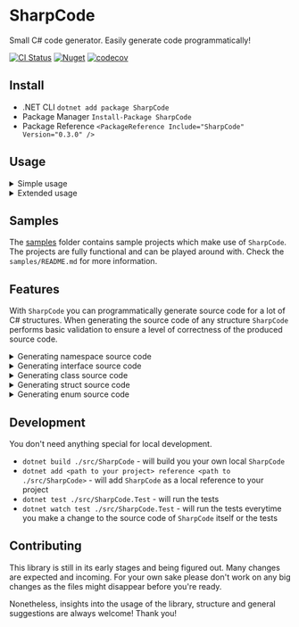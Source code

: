 # SharpCode
Small C# code generator. Easily generate code programmatically!

[![CI Status](https://img.shields.io/github/workflow/status/ful-stackz/SharpCode/CI?label=CI&logo=github&style=flat)](https://github.com/ful-stackz/SharpCode/actions?query=workflow%3ACI)
[![Nuget](https://img.shields.io/nuget/v/SharpCode?color=success&label=nuget&logo=nuget&style=flat)](https://www.nuget.org/packages/SharpCode/)
[![codecov](https://codecov.io/gh/ful-stackz/SharpCode/branch/main/graph/badge.svg?token=F2E4FV2DA3)](https://codecov.io/gh/ful-stackz/SharpCode)

## Install

- .NET CLI `dotnet add package SharpCode`
- Package Manager `Install-Package SharpCode`
- Package Reference `<PackageReference Include="SharpCode" Version="0.3.0" />`

## Usage

<details>
    <summary>Simple usage</summary>

```csharp
using SharpCode;

var sourceCode = Code.CreateNamespace("Data")
    .WithClass(Code.CreateClass("User")
        .WithProperty(Code.CreateProperty("int", "Id"))
        .WithProperty(Code.CreateProperty("string", "Username")))
    .ToSourceCode();

System.IO.File.WriteAllText("User.cs", sourceCode);

// User.cs
namespace Data
{
    public class User
    {
        public int Id { get; set; }

        public string Username { get; set; }
    }
}
```
</details>

<details>
    <summary>Extended usage</summary>

```csharp
using SharpCode;

var dataNamespace = Code.CreateNamespace("Data");

var userDetailsClass = Code.CreateClass("UserDetails", AccessModifier.Public)
    .WithField(Code.CreateField("int", "_id", AccessModifier.Private).MakeReadonly())
    .WithField(Code.CreateField("string", "_username", AccessModifier.Private).MakeReadonly())
    .WithConstructor(Code.CreateConstructor()
        .WithAccessModifier(AccessModifier.Public)
        .WithParameter("int", "id", "_id")
        .WithParameter("string", "username", "_username"))
    .WithProperty(Code.CreateProperty("int", "Id", AccessModifier.Public)
        .WithGetter("_id")
        .WithoutSetter())
    .WithProperty(Code.CreateProperty("string", "Username", AccessModifier.Public)
        .WithGetter("_username")
        .WithoutSetter());

var userClass = Code.CreateClass("User", AccessModifier.Public)
    .WithProperty(Code.CreateProperty("UserDetails", "Details", AccessModifier.Public)
        .WithoutSetter())
    .WithConstructor(Code.CreateConstructor()
        .WithAccessModifier(AccessModifier.Public)
        .WithParameter("UserDetails", "details", "Details"));


System.IO.File.WriteAllText(
    "User.cs",
    dataNamespace
        .WithClass(userDetailsClass)
        .WithClass(userClass)
        .ToSourceCode());

// User.cs
namespace Data
{
    public class UserDetails
    {
        private readonly int _id;
        private readonly string _username;
        public UserDetails(int id, string username)
        {
            _id = id;
            _username = username;
        }

        public int Id { get => _id; }

        public string Username { get => _username; }
    }

    public class User
    {
        public User(UserDetails details)
        {
            Details = details;
        }

        public UserDetails Details { get; }
    }
}
```
</details>

## Samples

The [samples](https://github.com/ful-stackz/SharpCode/tree/main/samples) folder contains sample projects which make use of `SharpCode`. The projects are fully functional
and can be played around with. Check the `samples/README.md` for more information.

## Features

With `SharpCode` you can programmatically generate source code for a lot of C# structures. When generating the source
code of any structure `SharpCode` performs basic validation to ensure a level of correctness of the produced source
code.

<details>
<summary>Generating namespace source code</summary>

```csharp
// ✔ Define the name of the namespace
namespace Data
{
    // ✔ Interface members with different access modifiers
    public interface IHasData {}

    // ✔ Class members with different access modifiers
    public class Data {}

    // ✔ Struct members with different access modifiers
    public struct DataPoint {}

    // ✔ Enum members with different access modifiers
    public enum DataType {}
}
```
</details>

<details>
<summary>Generating interface source code</summary>

```csharp
// ✔ Define XML summary docs
// ✔ Define the name of the interface
// ✔ Define a list of implemented interfaces
/// <summary>
/// Docs!
/// </summary>
public interface IHasData : IImplementedInterface
{
    // ✔ Define property members
    int Count { get; set; }
}
```
</details>

<details>
<summary>Generating class source code</summary>

```csharp
// ✔ Define XML summary docs
// ✔ Define the name of the class
// ✔ Define an inherited class
// ✔ Define a list of implemented interfaces
/// <summary>
/// Docs!
/// </summary>
public class Data : DataBase, IHasData
{
    // ✔ Define field members
    private int _count;

    // ✔ Define constructors
    // ✔ Define constructor XML summary docs
    // ✔ Define constructor parameters
    // ✔ Define accepting fields for constructor parameters
    // ✔ Define base calls with parameters
    /// <summary>
    /// Docs!
    /// </summary>
    public Data(int count) : DataBase(count)
    {
        _count = count;
    }

    // ✔ Define property members
    // ✔ Define property XML summary docs
    // ✔ Define custom getter/setter for properties
    /// <summary>
    /// Docs!
    /// </summary>
    public int Count { get => _count; set => _count = value; }

    // ✔ Define auto-implemented properties
    public string Name { get; set; }
}
```
</details>

<details>
<summary>Generating struct source code</summary>

```csharp
// ✔ Define XML summary docs
// ✔ Define the name of the struct
// ✔ Define a list of implemented interfaces
/// <summary>
/// Docs!
/// </summary>
public struct DataPoint : IHasData
{
    // ✔ Define field members
    private int _count;

    // ✔ Define constructors
    // ✔ Define constructor XML summary docs
    // ✔ Define constructor parameters
    // ✔ Define accepting fields for constructor parameters
    /// <summary>
    /// Docs!
    /// </summary>
    public Data(int count)
    {
        _count = count;
    }

    // ✔ Define property members
    // ✔ Define property XML summary docs
    // ✔ Define custom getter/setter for properties
    /// <summary>
    /// Docs!
    /// </summary>
    public int Count { get => _count; set => _count = value; }
}
```
</details>

<details>
<summary>Generating enum source code</summary>

```csharp
// ✔ Define XML summary docs
// ✔ Define the name of the enum
/// <summary>
/// Docs!
/// </summary>
public enum DataType
{
    // ✔ Define enum members
    // ✔ Define XML summary docs for enum members
    // ✔ Define explicit values for enum members
    /// <summary>
    /// Docs!
    /// </summary>
    Invalid = 0,
    Incomplete,
    Complete,
}
```

```csharp
// ✔ Define enum as flags
// ✔ Auto generated flags-compatible values for enum members
[System.Flags]
public enum ExampleFlags
{
    None = 0,
    A = 1,
    B = 2,
    C = 4,
    D = 8,
}
```
</details>

## Development

You don't need anything special for local development.

- `dotnet build ./src/SharpCode` - will build you your own local `SharpCode`
- `dotnet add <path to your project> reference <path to ./src/SharpCode>` - will add `SharpCode` as a local reference to your project
- `dotnet test ./src/SharpCode.Test` - will run the tests
- `dotnet watch test ./src/SharpCode.Test` - will run the tests everytime you make a change to the source code
of `SharpCode` itself or the tests

## Contributing

This library is still in its early stages and being figured out. Many changes are expected and incoming. For your own
sake please don't work on any big changes as the files might disappear before you're ready.

Nonetheless, insights into the usage of the library, structure and general suggestions are always welcome! Thank you!
